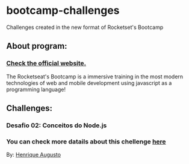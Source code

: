 # bootcamp-challenges

Challenges created in the new format of Rocketset's Bootcamp

## About program:

### <a href="https://rocketseat.com.br/gostack">Check the official website.</a>

The Rocketseat's Bootcamp is a immersive training in the most modern technologies of web and mobile development using javascript as a programming language!

## Challenges:

### Desafio 02: Conceitos do Node.js

### You can check more datails about this chellenge <a href="https://github.com/Rocketseat/bootcamp-gostack-desafios/tree/master/desafio-conceitos-reactjs">here</a>

By: <a href="https://github.com/hick97">Henrique Augusto</a>
